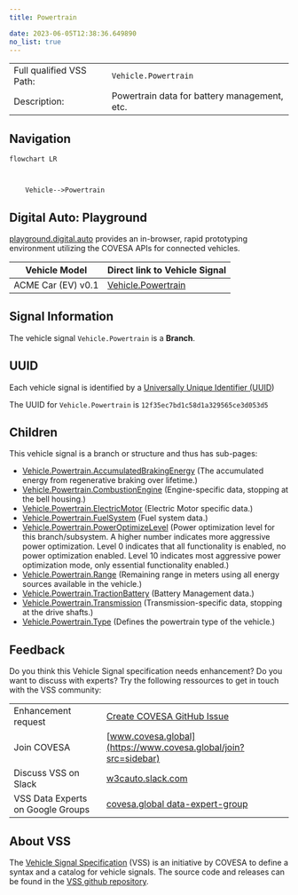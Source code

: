 ```yaml
---
title: Powertrain

date: 2023-06-05T12:38:36.649890
no_list: true
---
```



| | |
|---|---|
| Full qualified VSS Path: | `Vehicle.Powertrain` |
| Description: | Powertrain data for battery management, etc. |

## Navigation

```mermaid
flowchart LR



    Vehicle-->Powertrain

```


## Digital Auto: Playground

[playground.digital.auto](http://digital.auto) provides an in-browser, rapid prototyping environment utilizing the COVESA APIs for connected vehicles. 

| Vehicle Model | Direct link to Vehicle Signal |
|---|---|
| ACME Car (EV) v0.1 | [Vehicle.Powertrain](https://digitalauto.netlify.app/model/STLWzk1WyqVVLbfymb4f/cvi/list/Vehicle.Powertrain/) |


## Signal Information




The vehicle signal `Vehicle.Powertrain` is a **Branch**.





## UUID

Each vehicle signal is identified by a [Universally Unique Identifier (UUID](https://en.wikipedia.org/wiki/Universally_unique_identifier))

The UUID for `Vehicle.Powertrain` is `12f35ec7bd1c58d1a329565ce3d053d5`

## Children

This vehicle signal is a branch or structure and thus has sub-pages:

- [Vehicle.Powertrain.AccumulatedBrakingEnergy](accumulatedbrakingenergy/) (The accumulated energy from regenerative braking over lifetime.)
- [Vehicle.Powertrain.CombustionEngine](combustionengine/) (Engine-specific data, stopping at the bell housing.)
- [Vehicle.Powertrain.ElectricMotor](electricmotor/) (Electric Motor specific data.)
- [Vehicle.Powertrain.FuelSystem](fuelsystem/) (Fuel system data.)
- [Vehicle.Powertrain.PowerOptimizeLevel](poweroptimizelevel/) (Power optimization level for this branch/subsystem. A higher number indicates more aggressive power optimization. Level 0 indicates that all functionality is enabled, no power optimization enabled. Level 10 indicates most aggressive power optimization mode, only essential functionality enabled.)
- [Vehicle.Powertrain.Range](range/) (Remaining range in meters using all energy sources available in the vehicle.)
- [Vehicle.Powertrain.TractionBattery](tractionbattery/) (Battery Management data.)
- [Vehicle.Powertrain.Transmission](transmission/) (Transmission-specific data, stopping at the drive shafts.)
- [Vehicle.Powertrain.Type](type/) (Defines the powertrain type of the vehicle.)


## Feedback

Do you think this Vehicle Signal specification needs enhancement? Do you want to discuss with experts? Try the following ressources to get in touch with the VSS community:

| | |
|---|---|
| Enhancement request | [Create COVESA GitHub Issue](https://github.com/COVESA/vehicle_signal_specification/issues/new?body=Please+describe+your+feedback&title=Signal+feedback+Vehicle.Powertrain) |
| Join COVESA | [www.covesa.global](https://www.covesa.global/join?src=sidebar) |
| Discuss VSS on Slack | [w3cauto.slack.com](http://w3cauto.slack.com/) |
| VSS Data Experts on Google Groups | [covesa.global data-expert-group](https://groups.google.com/a/covesa.global/g/data-expert-group) |

## About VSS

The [Vehicle Signal Specification](https://covesa.github.io/vehicle_signal_specification/) (VSS)
is an initiative by COVESA to define a syntax and a catalog for vehicle signals.
The source code and releases can be found in the [VSS github repository](https://github.com/COVESA/vehicle_signal_specification).


